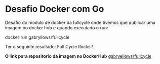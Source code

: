 # Desafio Docker com Go

Desafio do modulo de docker da fullcycle onde tivemos que publicar uma imagem no docker hub e quando executado o run:

docker run gabryllows/fullcycle

Ter o seguinte resultado: Full Cycle Rocks!!

**O link para repositorio da imagem no DockerHub** [gabryellows/fullcycle](https://hub.docker.com/r/gabryellows/fullcycle)
